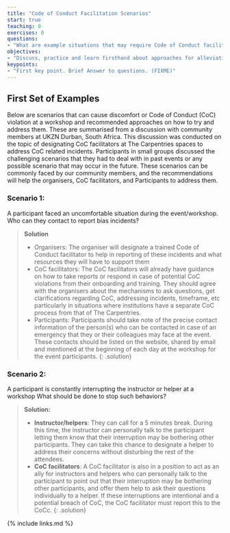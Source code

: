 ```yaml
---
title: "Code of Conduct Facilitation Scenarios"
start: true
teaching: 0
exercises: 0
questions:
- "What are example situations that may require Code of Conduct facilitation in The Carpentries?"
objectives:
- "Discuss, practice and learn firsthand about approaches for alleviating tension and facilitating Code of Conduct issues as they arise in various community spaces"
keypoints:
- "First key point. Brief Answer to questions. (FIXME)"
---
```

## First Set of Examples

Below are scenarios that can cause discomfort or Code of Conduct (CoC) violation at a workshop and recommended approaches on how to try and address them. These are summarised from a discussion with community members at UKZN Durban, South Africa. This discussion was conducted on the topic of designating CoC facilitators at The Carpentries spaces to address CoC related incidents. Participants in small groups discussed the challenging scenarios that they had to deal with in past events or any possible scenario that may occur in the future. These scenarios can be commonly faced by our community members, and the recommendations will help the organisers, CoC facilitators, and Participants to address them. 

### Scenario 1:

A participant faced an uncomfortable situation during the event/workshop. Who can they contact to report bias incidents? 

> **Solution**
>
> - Organisers: The organiser will designate a trained Code of Conduct facilitator to help in reporting of these incidents and what resources they will have to support them 
> - CoC facilitators: The CoC facilitators will already have guidance on how to take reports or respond in case of potential CoC violations from their onboarding and training. They should agree with the organisers about the mechanisms to ask questions, get clarifications regarding CoC, addressing incidents, timeframe, etc particularly in situations where institutions have a separate CoC process from that of The Carpentries.
> - Participants: Participants should take note of the precise contact information of the person(s) who can be contacted in case of an emergency that they or their colleagues may face at the event. These contacts should be listed on the website, shared by email and mentioned at the beginning of each day at the workshop for the event participants.
{: .solution}

### Scenario 2:

A participant is constantly interrupting the instructor or helper at a workshop What should be done to stop such behaviors?

> **Solution:**
>
> - **Instructor/helpers**: They can call for a 5 minutes break. During this time, the instructor can personally talk to the participant letting them know that their interruption may be bothering other participants. They can take this chance to designate a helper to address their concerns without disturbing the rest of the  attendees. 
> - **CoC facilitators**: A CoC facilitator is also in a position to act as an ally for instructors and helpers who can personally talk to the participant to point out that their interruption may be bothering other participants, and offer them help to ask their questions individually to a helper. If these interruptions are intentional and a potential breach of CoC, the CoC facilitator must report this to the CoCc.
{: .solution}

{% include links.md %}
